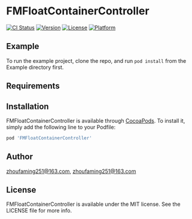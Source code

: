 # FMFloatContainerController

[![CI Status](https://img.shields.io/travis/zhoufaming251@163.com/FMFloatContainerController.svg?style=flat)](https://travis-ci.org/zhoufaming251@163.com/FMFloatContainerController)
[![Version](https://img.shields.io/cocoapods/v/FMFloatContainerController.svg?style=flat)](https://cocoapods.org/pods/FMFloatContainerController)
[![License](https://img.shields.io/cocoapods/l/FMFloatContainerController.svg?style=flat)](https://cocoapods.org/pods/FMFloatContainerController)
[![Platform](https://img.shields.io/cocoapods/p/FMFloatContainerController.svg?style=flat)](https://cocoapods.org/pods/FMFloatContainerController)

## Example

To run the example project, clone the repo, and run `pod install` from the Example directory first.

## Requirements

## Installation

FMFloatContainerController is available through [CocoaPods](https://cocoapods.org). To install
it, simply add the following line to your Podfile:

```ruby
pod 'FMFloatContainerController'
```

## Author

zhoufaming251@163.com, zhoufaming251@163.com

## License

FMFloatContainerController is available under the MIT license. See the LICENSE file for more info.
